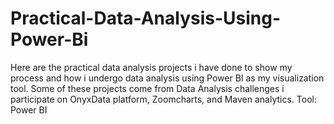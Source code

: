 # Practical-Data-Analysis-Using-Power-Bi
Here are the practical data analysis projects i have done to show my process and how i undergo data analysis using Power BI as my visualization tool.
Some of these projects come from Data Analysis challenges i participate on OnyxData platform, Zoomcharts, and Maven analytics.
Tool: Power BI
